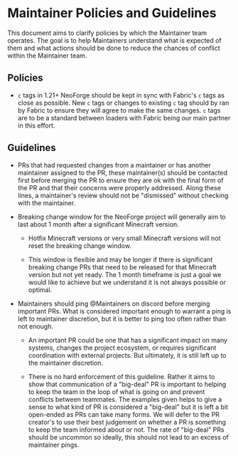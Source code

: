 # Maintainer Policies and Guidelines

This document aims to clarify policies by which the Maintainer team operates. The goal is to help Maintainers understand what is expected of them and what actions should be done to reduce the chances of conflict within the Maintainer team.

## Policies

- `c` tags in 1.21+ NeoForge should be kept in sync with Fabric's `c` tags as close as possible. New `c` tags or changes to existing `c` tag should by ran by Fabric to ensure they will agree to make the same changes. `c` tags are to be a standard between loaders with Fabric being our main partner in this effort.

## Guidelines

- PRs that had requested changes from a maintainer or has another maintainer assigned to the PR, these maintainer(s) should be contacted first before merging the PR to ensure they are ok with the final form of the PR and that their concerns were properly addressed. Along these lines, a maintainer's review should not be "dismissed" without checking with the maintainer.

- Breaking change window for the NeoForge project will generally aim to last about 1 month after a significant Minecraft version.

  - Hotfix Minecraft versions or very small Minecraft versions will not reset the breaking change window.

  - This window is flexible and may be longer if there is significant breaking change PRs that need to be released for that Minecraft version but not yet ready. The 1 month timeframe is just a goal we would like to achieve but we understand it is not always possible or optimal.

- Maintainers should ping @Maintainers on discord before merging important PRs. What is considered important enough to warrant a ping is left to maintainer discretion, but it is better to ping too often rather than not enough.

  - An important PR could be one that has a significant impact on many systems, changes the project ecosystem, or requires significant coordination with external projects. But ultimately, it is still left up to the maintainer discretion.
  
  - There is no hard enforcement of this guideline. Rather it aims to show that communication of a "big-deal" PR is important to helping to keep the team in the loop of what is going on and prevent conflicts between teammates. The examples given helps to give a sense to what kind of PR is considered a "big-deal" but it is left a bit open-ended as PRs can take many forms. We will defer to the PR creator's to use their best judgement on whether a PR is something to keep the team informed about or not. The rate of "big-deal" PRs should be uncommon so ideally, this should not lead to an excess of maintainer pings.